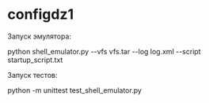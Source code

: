# configdz1

Запуск эмулятора:

python shell_emulator.py --vfs vfs.tar --log log.xml --script startup_script.txt 

Запуск тестов:

python -m unittest test_shell_emulator.py
